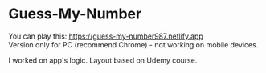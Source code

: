 # Guess-My-Number
 
You can play this: https://guess-my-number987.netlify.app <br />
Version only for PC (recommend Chrome) - not working on mobile devices. <br />
 
I worked on app's logic. Layout based on Udemy course. 
